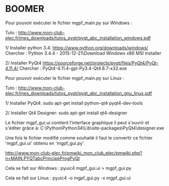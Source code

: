 # BOOMER

Pour pouvoir exécuter le fichier mgpf_main.py sur Windows :

Tuto : http://www.mon-club-elec.fr/mes_downloads/tutos_pyqt/pyqt_abc_installation_windows.pdf

1/ Installer python 3.4:
https://www.python.org/downloads/windows/
Chercher : Python 3.4.4 - 2015-12-21\Download Windows x86 MSI installer

2/ Installer PyQt4
https://sourceforge.net/projects/pyqt/files/PyQt4/PyQt-4.11.4/
Chercher : PyQt4-4.11.4-gpl-Py3.4-Qt4.8.7-x32.exe

Pour pouvoir exécuter le fichier mgpf_main.py sur Linux :

Tuto : http://www.mon-club-elec.fr/mes_downloads/tutos_pyqt/pyqt_abc_installation_gnu_linux.pdf

1/ Installer PyQt4:
sudo apt-get install python-qt4 pyqt4-dev-tools

2/ Installer Qt4 Designer:
sudo apt-get install qt4-designer



Le fichier mgpf_gui.ui contient l'interface graphique il peut s'ouvrir et s'éditer grâce à:
C:\Python\Python34\Lib\site-packages\PyQt4\designer.exe

Une fois le fichier modifié comme souhaité il faut le convertir ce fichier 'mgpf_gui.ui' obtenu en 'mgpf_gui.py' 

http://www.mon-club-elec.fr/pmwiki_mon_club_elec/pmwiki.php?n=MAIN.PYQTabcPrincipeProgPyQt

Cela se fait sur Windows : pyuic4 mgpf_gui.ui > mgpf_gui.py

Cela se fait sur Linux : pyuic4 -o mgpf_gui.py -x mgpf_gui.ui
